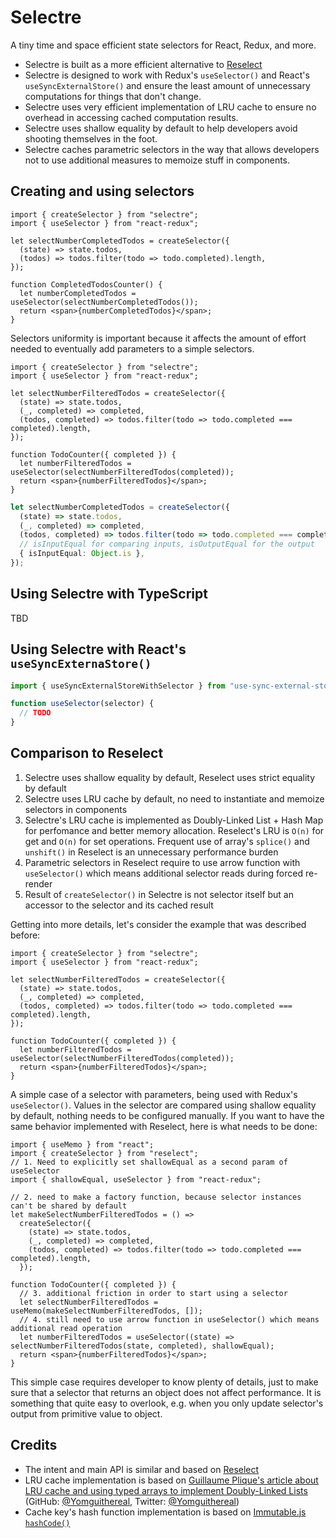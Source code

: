 # Selectre

A tiny time and space efficient state selectors for React, Redux, and more.

- Selectre is built as a more efficient alternative to
  [Reselect](https://github.com/reduxjs/reselect)
- Selectre is designed to work with Redux's `useSelector()` and React's `useSyncExternalStore()` and
  ensure the least amount of unnecessary computations for things that don't change.
- Selectre uses very efficient implementation of LRU cache to ensure no overhead in accessing cached
  computation results.
- Selectre uses shallow equality by default to help developers avoid shooting themselves in the
  foot.
- Selectre caches parametric selectors in the way that allows developers not to use additional
  measures to memoize stuff in components.

## Creating and using selectors

```tsx
import { createSelector } from "selectre";
import { useSelector } from "react-redux";

let selectNumberCompletedTodos = createSelector({
  (state) => state.todos,
  (todos) => todos.filter(todo => todo.completed).length,
});

function CompletedTodosCounter() {
  let numberCompletedTodos = useSelector(selectNumberCompletedTodos());
  return <span>{numberCompletedTodos}</span>;
}
```

Selectors uniformity is important because it affects the amount of effort needed to eventually add
parameters to a simple selectors.

```tsx
import { createSelector } from "selectre";
import { useSelector } from "react-redux";

let selectNumberFilteredTodos = createSelector({
  (state) => state.todos,
  (_, completed) => completed,
  (todos, completed) => todos.filter(todo => todo.completed === completed).length,
});

function TodoCounter({ completed }) {
  let numberFilteredTodos = useSelector(selectNumberFilteredTodos(completed));
  return <span>{numberFilteredTodos}</span>;
}
```

```typescript
let selectNumberCompletedTodos = createSelector({
  (state) => state.todos,
  (_, completed) => completed,
  (todos, completed) => todos.filter(todo => todo.completed === completed).length,
  // isInputEqual for comparing inputs, isOutputEqual for the output
  { isInputEqual: Object.is },
});
```

## Using Selectre with TypeScript

TBD

## Using Selectre with React's `useSyncExternaStore()`

```javascript
import { useSyncExternalStoreWithSelector } from "use-sync-external-store/with-selector";

function useSelector(selector) {
  // TODO
}
```

## Comparison to Reselect

1. Selectre uses shallow equality by default, Reselect uses strict equality by default
2. Selectre uses LRU cache by default, no need to instantiate and memoize selectors in components
3. Selectre's LRU cache is implemented as Doubly-Linked List + Hash Map for perfomance and better
   memory allocation. Reselect's LRU is `O(n)` for get and `O(n)` for set operations. Frequent use
   of array's `splice()` and `unshift()` in Reselect is an unnecessary performance burden
4. Parametric selectors in Reselect require to use arrow function with `useSelector()` which means
   additional selector reads during forced re-render
5. Result of `createSelector()` in Selectre is not selector itself but an accessor to the selector
   and its cached result

Getting into more details, let's consider the example that was described before:

```tsx
import { createSelector } from "selectre";
import { useSelector } from "react-redux";

let selectNumberFilteredTodos = createSelector({
  (state) => state.todos,
  (_, completed) => completed,
  (todos, completed) => todos.filter(todo => todo.completed === completed).length,
});

function TodoCounter({ completed }) {
  let numberFilteredTodos = useSelector(selectNumberFilteredTodos(completed));
  return <span>{numberFilteredTodos}</span>;
}
```

A simple case of a selector with parameters, being used with Redux's `useSelector()`. Values in the
selector are compared using shallow equality by default, nothing needs to be configured manually. If
you want to have the same behavior implemented with Reselect, here is what needs to be done:

```tsx
import { useMemo } from "react";
import { createSelector } from "reselect";
// 1. Need to explicitly set shallowEqual as a second param of useSelector
import { shallowEqual, useSelector } from "react-redux";

// 2. need to make a factory function, because selector instances can't be shared by default
let makeSelectNumberFilteredTodos = () =>
  createSelector({
    (state) => state.todos,
    (_, completed) => completed,
    (todos, completed) => todos.filter(todo => todo.completed === completed).length,
  });

function TodoCounter({ completed }) {
  // 3. additional friction in order to start using a selector
  let selectNumberFilteredTodos = useMemo(makeSelectNumberFilteredTodos, []);
  // 4. still need to use arrow function in useSelector() which means additional read operation
  let numberFilteredTodos = useSelector((state) => selectNumberFilteredTodos(state, completed), shallowEqual);
  return <span>{numberFilteredTodos}</span>;
}
```

This simple case requires developer to know plenty of details, just to make sure that a selector
that returns an object does not affect performance. It is something that quite easy to overlook,
e.g. when you only update selector's output from primitive value to object.

## Credits

- The intent and main API is similar and based on [Reselect](https://github.com/reduxjs/reselect)
- LRU cache implementation is based on
  [Guillaume Plique's article about LRU cache and using typed arrays to implement Doubly-Linked Lists](https://yomguithereal.github.io/posts/lru-cache)
  (GitHub: [@Yomguithereal](https://github.com/Yomguithereal), Twitter:
  [@Yomguithereal](https://twitter.com/Yomguithereal))
- Cache key's hash function implementation is based on
  [Immutable.js `hashCode()`](https://github.com/immutable-js/immutable-js/blob/4d0e9819e509861d0f16a64a4fc0bfdc892563f9/src/Hash.js)
